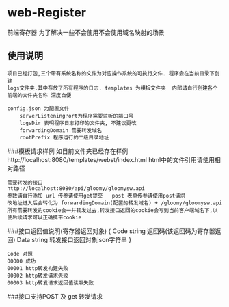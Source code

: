 # web-Register
前端寄存器 为了解决一些不会使用不会使用域名映射的场景

## 使用说明
    项目已经打包,三个带有系统名称的文件为对应操作系统的可执行文件. 程序会在当前目录下创建
    logs文件夹.其中存放了所有程序的日志. templates 为模板文件夹  内部请自行创建各个前端的文件夹名称 深度自便
    
    config.json 为配置文件
        serverListeningPort为程序需要监听的端口号
        logsDir 表明程序日志打印的文件夹, 不建议更改
        forwardingDomain 需要转发域名
        rootPrefix 程序运行的二级目录地址
        
###模板请求样例
    如目前文件夹已经存在样例
    http://localhost:8080/templates/webst/index.html
    html中的文件引用请使用相对路径
    
    需要转发的接口
    http://localhost:8080/api/gloomy/gloomysw.api
    参数请自行添加 url 传参请使用get提交   post 表单传参请使用post请求
    改地址进入后会转化为 forwardingDomain(配置的转发域名) + /gloomy/gloomysw.api
    所有需要转发的cookie会一并转发过去,转发接口返回的cookie会写到当前客户端域名下,以便后续请求可以正确携带cookie
    
###接口返回值说明(寄存器返回对象)
    {
        Code string 返回码(该返回码为寄存器返回)
        Data string 转发接口返回对象json字符串
    }
    
    Code 对照
    00000 成功
    00001 http转发构建失败
    00002 http转发请求失败
    00003 http转发请求返回值读取失败

        
###接口支持POST 及 get 转发请求 